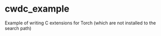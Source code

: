 cwdc_example
============

Example of writing C extensions for Torch (which are not installed to the search path)